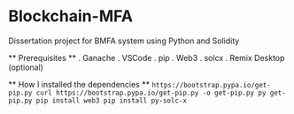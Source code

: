 # Blockchain-MFA
Dissertation project for BMFA system using Python and Solidity

** Prerequisites **
. Ganache
. VSCode
. pip
. Web3
. solcx
. Remix Desktop (optional)

** How I installed the dependencies **
``https://bootstrap.pypa.io/get-pip.py
  curl https://bootstrap.pypa.io/get-pip.py -o get-pip.py
  py get-pip.py
  pip install web3
  pip install py-solc-x
``  
